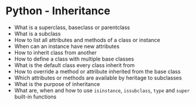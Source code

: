 # Python - Inheritance
  - What is a superclass, baseclass or parentclass
  - What is a subclass
  - How to list all attributes and methods of a class or instance
  - When can an instance have new attributes
  - How to inherit class from another
  - How to define a class with multiple base classes
  - What is the default class every class inherit from
  - How to override a method or attribute inherited from the base class
  - Which attributes or methods are available by heritage to subclasses
  - What is the purpose of inheritance
  - What are, when and how to use `isinstance`, `issubclass`, `type` and `super` built-in functions